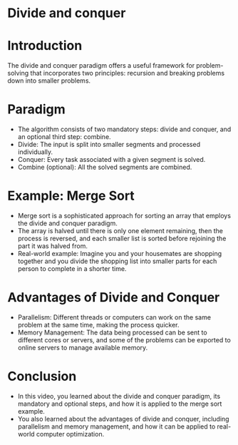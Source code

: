 # Divide and conquer

# Introduction

The divide and conquer paradigm offers a useful framework for problem-solving that incorporates two principles: recursion and breaking problems down into smaller problems.

# Paradigm

- The algorithm consists of two mandatory steps: divide and conquer, and an optional third step: combine.
- Divide: The input is split into smaller segments and processed individually.
- Conquer: Every task associated with a given segment is solved.
- Combine (optional): All the solved segments are combined.

# Example: Merge Sort

- Merge sort is a sophisticated approach for sorting an array that employs the divide and conquer paradigm.
- The array is halved until there is only one element remaining, then the process is reversed, and each smaller list is sorted before rejoining the part it was halved from.
- Real-world example: Imagine you and your housemates are shopping together and you divide the shopping list into smaller parts for each person to complete in a shorter time.

# **Advantages of Divide and Conquer**

- Parallelism: Different threads or computers can work on the same problem at the same time, making the process quicker.
- Memory Management: The data being processed can be sent to different cores or servers, and some of the problems can be exported to online servers to manage available memory.

# Conclusion

- In this video, you learned about the divide and conquer paradigm, its mandatory and optional steps, and how it is applied to the merge sort example.
- You also learned about the advantages of divide and conquer, including parallelism and memory management, and how it can be applied to real-world computer optimization.